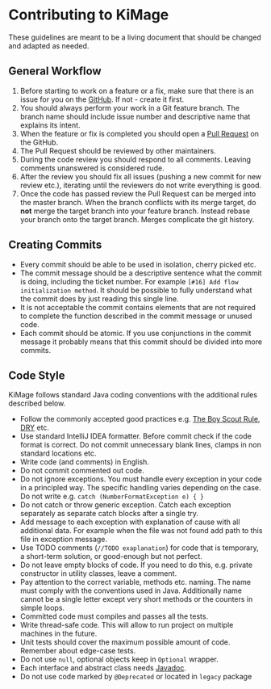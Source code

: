 # Contributing to KiMage

These guidelines are meant to be a living document that should be changed and adapted as needed.
 
## General Workflow

1. Before starting to work on a feature or a fix, make sure that there is an issue for you on the [GitHub](https://github.com/kmisztal/KiMage/issues). If not - create it first.
2. You should always perform your work in a Git feature branch. The branch name should include issue number and descriptive name that explains its intent.
3. When the feature or fix is completed you should open a [Pull Request](https://help.github.com/articles/using-pull-requests) on the GitHub.
4. The Pull Request should be reviewed by other maintainers.
5. During the code review you should respond to all comments. Leaving comments unanswered is considered rude. 
6. After the review you should fix all issues (pushing a new commit for new review etc.), iterating until the reviewers do not write everything is good.
7. Once the code has passed review the Pull Request can be merged into the master branch. When the branch conflicts with its merge target, do **not** merge the target branch into your feature branch. Instead rebase your branch onto the target branch. Merges complicate the git history.

## Creating Commits

* Every commit should be able to be used in isolation, cherry picked etc.
* The commit message should be a descriptive sentence what the commit is doing, including the ticket number. For example `[#16] Add flow initialization method`. It should be possible to fully understand what the commit does by just reading this single line.
* It is not acceptable the commit contains elements that are not required to complete the function described in the commit message or unused code.
* Each commit should be atomic. If you use conjunctions in the commit message it probably means that this commit should be divided into more commits.

## Code Style

KiMage follows standard Java coding conventions with the additional rules described below.

* Follow the commonly accepted good practices e.g. [The Boy Scout Rule](http://programmer.97things.oreilly.com/wiki/index.php/The_Boy_Scout_Rule), [DRY](http://programmer.97things.oreilly.com/wiki/index.php/Don%27t_Repeat_Yourself) etc.
* Use standard IntelliJ IDEA formatter. Before commit check if the code format is correct. Do not commit unnecessary blank lines, clamps in non standard locations etc.
* Write code (and comments) in English.
* Do not commit commented out code.
* Do not ignore exceptions. You must handle every exception in your code in a principled way. The specific handling varies depending on the case. Do not write e.g. `catch (NumberFormatException e) { }`
* Do not catch or throw generic exception. Catch each exception separately as separate catch blocks after a single try.
* Add message to each exception with explanation of cause with all additional data. For example when the file was not found add path to this file in exception message.
* Use TODO comments (`//TODO exaplanation`) for code that is temporary, a short-term solution, or good-enough but not perfect.
* Do not leave empty blocks of code. If you need to do this, e.g. private constructor in utility classes, leave a comment.
* Pay attention to the correct variable, methods etc. naming. The name must comply with the conventions used in Java. Additionally name cannot be a single letter except very short methods or the counters in simple loops.
* Committed code must compiles and passes all the tests.
* Write thread-safe code. This will allow to run project on multiple machines in the future.
* Unit tests should cover the maximum possible amount of code. Remember about edge-case tests.
* Do not use `null`, optional objects keep in `Optional` wrapper.
* Each interface and abstract class needs [Javadoc](http://www.oracle.com/technetwork/articles/java/index-137868.html).
* Do not use code marked by `@Deprecated` or located in `legacy` package